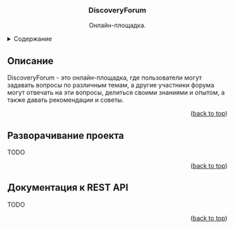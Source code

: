 <div id="top"></div>


<!-- PROJECT LOGO -->
<br />
<div align="center">

  <h3 align="center">DiscoveryForum</h3>

  <p align="center">
    Онлайн-площадка.
  </p>
</div>


<!-- TABLE OF CONTENTS -->
<details>
  <summary>Содержание</summary>
  <ol>
    <li>
      <a href="#описание">Описание</a>
    </li>
    <li>
      <a href="#разворачивание-проекта">Разворачивание проекта</a>
    </li>
    <li>
        <a href="#документация-к-rest-api">Документация к REST API</a>
        <ul>
            <li><a href="#api-вопросы">Вопросы</a></li>
            <li><a href="#api-ответы">Ответы</a></li>
            <li><a href="#api-уведомления">Уведомления</a></li>
        </ul>
    </li>
  </ol>
</details>


<!-- DESCRIPTION -->
## Описание

DiscoveryForum - это онлайн-площадка, где пользователи могут задавать вопросы по различным темам, а другие участники форума могут отвечать на эти вопросы, делиться своими знаниями и опытом, а также давать рекомендации и советы.

<p align="right">(<a href="#top">back to top</a>)</p>


<!-- DEPLOYMENT  -->
## Разворачивание проекта

TODO

<p align="right">(<a href="#top">back to top</a>)</p>


<!-- REST API DOCUMENTATION -->
## Документация к REST API

TODO

<p align="right">(<a href="#top">back to top</a>)</p>
